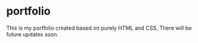 # portfolio
This is my portfolio created based on purely HTML and CSS, There will be future updates soon.
